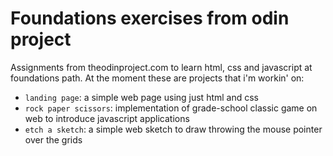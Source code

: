 # Foundations exercises from odin project
Assignments from theodinproject.com to learn html, css and javascript at foundations path. At the moment these are projects that i'm workin' on:
- `landing page`: a simple web page using just html and css
- `rock paper scissors`: implementation of grade-school classic game on web to introduce javascript applications
- `etch a sketch`: a simple web sketch to draw throwing the mouse pointer over the grids
